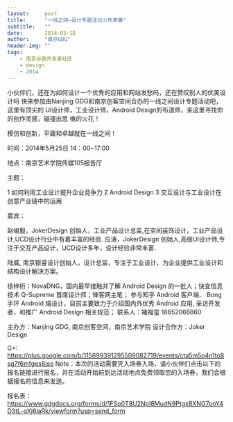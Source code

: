```yaml
---
layout:     post
title:      "一线之间—设计专题活动火热来袭"
subtitle:   ""
date:       2014-05-18
author:     "南京GDG"
header-img: ""
tags:
    - 南京谷歌开发者社区
    - design
    - 2014
---
```


小伙伴们，还在为如何设计一个优秀的应用和网站发愁吗，还在赞叹别人的优美设计吗
快来参加由Nanjing GDG和南京创客空间合办的一线之间设计专题活动吧，这里有顶尖的
UI设计师，工业设计师，Android Design的布道师，来这里寻找你的创作灵感，碰撞出思
维的火花！
 
模仿和创新，平庸和卓越就在一线之间！
 
 
时间：2014年5月25日 14：00~17:00

 
地点：南京艺术学院传媒105报告厅
 
主题：
 
1 如何利用工业设计提升企业竞争力
2 Android Design
3 交互设计与工业设计在创意产业链中的运用
 
嘉宾：
 
赵峻毅，JokerDesign 创始人，工业产品设计总监,在空间装饰设计，工业产品设计,UCD设计行业中有着丰富的经验.
应涛，JokerDesign 创始人,高级UI设计师,专注于交互产品设计，UCD设计多年，设计经验非常丰富.
 
陆威, 南京银睿设计创始人，设计总监，专注于工业设计，为企业提供工业设计和结构设计解决方案。
 
徐梓桁：NovaDNG，国内最早接触并了解 Android Design 的一批人；快宜信息技术 Q-Supreme 首席设计师；锋客网主笔；
参与知乎 Android 客户端、 Bong 手环 Android 端设计，目前主要致力于介绍国内外优秀 Android 应用, 采访开发者，和推广 Android Design 相关规范；
联系人：褚福玺 18652066860
 
主办方：Nanjing GDG, 南京创客空间，南京艺术学院
设计合作方：Joker Design
 
G+: https://plus.google.com/b/115699391295509082719/events/cta5m5o4n1to8sg7f6mfges6iso
Note：本次的活动需要凭入场券入场，请小伙伴们点击以下的报名链接进行报名，并在活动开始前到达活动地点免费领取您的入场券，我们会根据报名的信息来发送。
 
报名表：https://www.gdgdocs.org/forms/d/1FSp0T8U2NpI8MudN9PtgxBXNG7ooY4D3tL-qXj6jaRk/viewform?usp=send_form